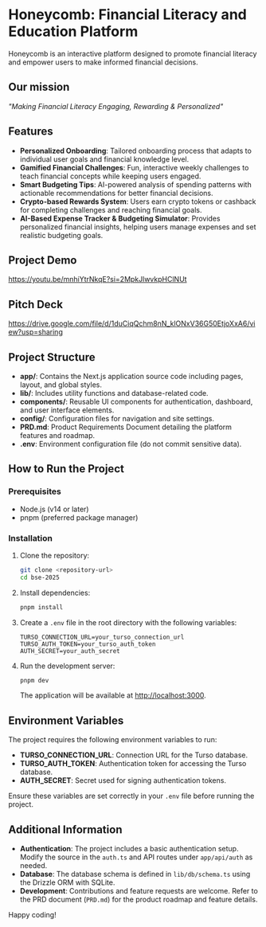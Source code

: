 # Honeycomb: Financial Literacy and Education Platform

Honeycomb is an interactive platform designed to promote financial literacy and empower users to make informed financial decisions.

## Our mission

_"Making Financial Literacy Engaging, Rewarding & Personalized"_

## Features

- **Personalized Onboarding**: Tailored onboarding process that adapts to individual user goals and financial knowledge level.
- **Gamified Financial Challenges**: Fun, interactive weekly challenges to teach financial concepts while keeping users engaged.
- **Smart Budgeting Tips**: AI-powered analysis of spending patterns with actionable recommendations for better financial decisions.
- **Crypto-based Rewards System**: Users earn crypto tokens or cashback for completing challenges and reaching financial goals.
- **AI-Based Expense Tracker & Budgeting Simulator**: Provides personalized financial insights, helping users manage expenses and set realistic budgeting goals.

## Project Demo 
https://youtu.be/mnhiYtrNkqE?si=2MpkJlwvkpHClNUt

## Pitch Deck
https://drive.google.com/file/d/1duCiqQchm8nN_klONxV36G50EtjoXxA6/view?usp=sharing

## Project Structure

- **app/**: Contains the Next.js application source code including pages, layout, and global styles.
- **lib/**: Includes utility functions and database-related code.
- **components/**: Reusable UI components for authentication, dashboard, and user interface elements.
- **config/**: Configuration files for navigation and site settings.
- **PRD.md**: Product Requirements Document detailing the platform features and roadmap.
- **.env**: Environment configuration file (do not commit sensitive data).

## How to Run the Project

### Prerequisites

- Node.js (v14 or later)
- pnpm (preferred package manager)

### Installation

1. Clone the repository:

   ```bash
   git clone <repository-url>
   cd bse-2025
   ```

2. Install dependencies:

   ```bash
   pnpm install
   ```

3. Create a `.env` file in the root directory with the following variables:

   ```env
   TURSO_CONNECTION_URL=your_turso_connection_url
   TURSO_AUTH_TOKEN=your_turso_auth_token
   AUTH_SECRET=your_auth_secret
   ```

4. Run the development server:
   ```bash
   pnpm dev
   ```
   The application will be available at [http://localhost:3000](http://localhost:3000).

## Environment Variables

The project requires the following environment variables to run:

- **TURSO_CONNECTION_URL**: Connection URL for the Turso database.
- **TURSO_AUTH_TOKEN**: Authentication token for accessing the Turso database.
- **AUTH_SECRET**: Secret used for signing authentication tokens.

Ensure these variables are set correctly in your `.env` file before running the project.

## Additional Information

- **Authentication**: The project includes a basic authentication setup. Modify the source in the `auth.ts` and API routes under `app/api/auth` as needed.
- **Database**: The database schema is defined in `lib/db/schema.ts` using the Drizzle ORM with SQLite.
- **Development**: Contributions and feature requests are welcome. Refer to the PRD document (`PRD.md`) for the product roadmap and feature details.

Happy coding!
